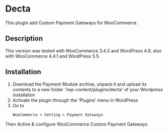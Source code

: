# Decta
This plugin add Custom Payment Gateways for WooCommerce. 

## Description
This version was tested with WooCommerce 3.4.5 and WordPress 4.9, also with WooCommerce 4.4.1 and WordPress 5.5. 

## Installation

1. Download the Payment Module archive, unpack it and upload its contents to a new folder '/wp-content/plugins/decta' 
of your Wordpress installation
2. Activate the plugin through the 'Plugins' menu in WordPress
3. Go to 
    ```text
    WooCommerce > Setting > Payment Gateways
    ```
Then Active & configure WooCommerce Custom Payment Gateways
